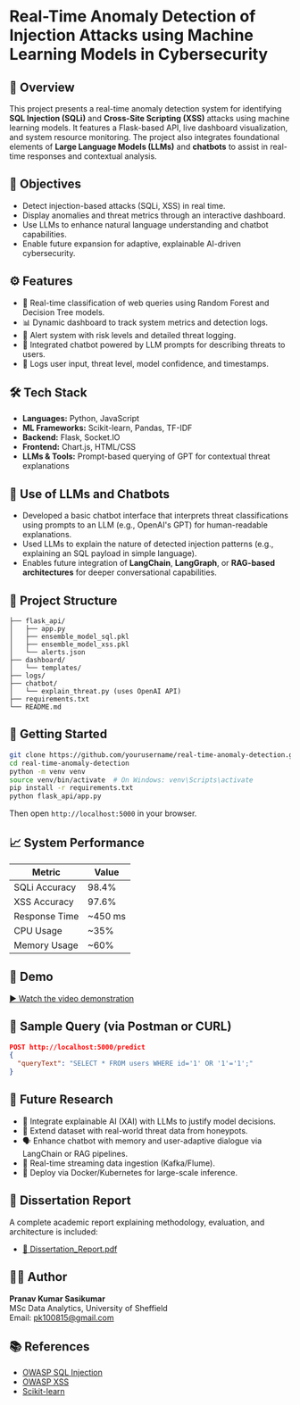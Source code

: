 # Real-Time Anomaly Detection of Injection Attacks using Machine Learning Models in Cybersecurity

## 🧠 Overview
This project presents a real-time anomaly detection system for identifying **SQL Injection (SQLi)** and **Cross-Site Scripting (XSS)** attacks using machine learning models. It features a Flask-based API, live dashboard visualization, and system resource monitoring. The project also integrates foundational elements of **Large Language Models (LLMs)** and **chatbots** to assist in real-time responses and contextual analysis.

## 🎯 Objectives
- Detect injection-based attacks (SQLi, XSS) in real time.
- Display anomalies and threat metrics through an interactive dashboard.
- Use LLMs to enhance natural language understanding and chatbot capabilities.
- Enable future expansion for adaptive, explainable AI-driven cybersecurity.

## ⚙️ Features
- 📡 Real-time classification of web queries using Random Forest and Decision Tree models.
- 📊 Dynamic dashboard to track system metrics and detection logs.
- 🚨 Alert system with risk levels and detailed threat logging.
- 🤖 Integrated chatbot powered by LLM prompts for describing threats to users.
- 🔐 Logs user input, threat level, model confidence, and timestamps.

## 🛠️ Tech Stack
- **Languages:** Python, JavaScript
- **ML Frameworks:** Scikit-learn, Pandas, TF-IDF
- **Backend:** Flask, Socket.IO
- **Frontend:** Chart.js, HTML/CSS
- **LLMs & Tools:** Prompt-based querying of GPT for contextual threat explanations

## 🤖 Use of LLMs and Chatbots
- Developed a basic chatbot interface that interprets threat classifications using prompts to an LLM (e.g., OpenAI's GPT) for human-readable explanations.
- Used LLMs to explain the nature of detected injection patterns (e.g., explaining an SQL payload in simple language).
- Enables future integration of **LangChain**, **LangGraph**, or **RAG-based architectures** for deeper conversational capabilities.

## 📂 Project Structure
```
├── flask_api/
│   ├── app.py
│   ├── ensemble_model_sql.pkl
│   ├── ensemble_model_xss.pkl
│   └── alerts.json
├── dashboard/
│   └── templates/
├── logs/
├── chatbot/
│   └── explain_threat.py (uses OpenAI API)
├── requirements.txt
└── README.md
```

## 🚀 Getting Started
```bash
git clone https://github.com/yourusername/real-time-anomaly-detection.git
cd real-time-anomaly-detection
python -m venv venv
source venv/bin/activate  # On Windows: venv\Scripts\activate
pip install -r requirements.txt
python flask_api/app.py
```

Then open `http://localhost:5000` in your browser.

## 📈 System Performance
| Metric             | Value     |
|--------------------|-----------|
| SQLi Accuracy       | 98.4%     |
| XSS Accuracy        | 97.6%     |
| Response Time       | ~450 ms   |
| CPU Usage           | ~35%      |
| Memory Usage        | ~60%      |

## 🎥 Demo

[▶️ Watch the video demonstration](./Video%20demonstration.mp4)


## 🧪 Sample Query (via Postman or CURL)
```json
POST http://localhost:5000/predict
{
  "queryText": "SELECT * FROM users WHERE id='1' OR '1'='1';"
}
```

## 🔬 Future Research
- 🧠 Integrate explainable AI (XAI) with LLMs to justify model decisions.
- 🔁 Extend dataset with real-world threat data from honeypots.
- 🗣️ Enhance chatbot with memory and user-adaptive dialogue via LangChain or RAG pipelines.
- 🧪 Real-time streaming data ingestion (Kafka/Flume).
- 🧯 Deploy via Docker/Kubernetes for large-scale inference.

## 📄 Dissertation Report
A complete academic report explaining methodology, evaluation, and architecture is included:
- [📄 Dissertation_Report.pdf](./Pranav_Kumar_Sasikumar_230123766_Dissertation_Report.pdf)

## 👨‍💻 Author
**Pranav Kumar Sasikumar**  
MSc Data Analytics, University of Sheffield  
Email: [pk100815@gmail.com](mailto:pk100815@gmail.com)

## 📚 References
- [OWASP SQL Injection](https://owasp.org/www-community/attacks/SQL_Injection)
- [OWASP XSS](https://owasp.org/www-community/attacks/xss)
- [Scikit-learn](https://scikit-learn.org/)